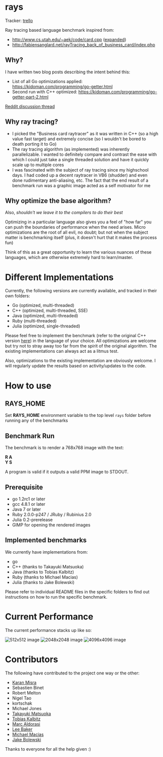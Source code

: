 # rays

Tracker: [trello](https://trello.com/b/1CzsFhXj/rays-language-benchmarks)

Ray tracing based language benchmark inspired from:

  * http://www.cs.utah.edu/~aek/code/card.cpp ([expanded](https://gist.github.com/kid0m4n/6680629))
  * http://fabiensanglard.net/rayTracing_back_of_business_card/index.php

## Why?

I have written two blog posts describing the intent behind this:

  * List of all Go optimizations applied: https://kidoman.com/programming/go-getter.html
  * Second run with C++ optimized: https://kidoman.com/programming/go-getter-part-2.html

[Reddit discussion thread](http://www.reddit.com/r/golang/comments/1nlgbq/business_card_ray_tracer_go_faster_than_c/)

## Why ray tracing?

  * I picked the "Business card raytracer" as it was written in C++ (so a high value fast target) and extremely concise (so I wouldn't be bored to death porting it to Go)
  * The ray tracing algorithm (as implemented) was inherently parallelizable. I wanted to definitely compare and contrast the ease with which I could just take a single threaded solution and have it quickly scale up to multiple cores
  * I was fascinated with the subject of ray tracing since my highschool days. I had coded up a decent raytracer in VB6 (shudder) and even done rudimentary anti-aliasing, etc. The fact that the end result of a benchmark run was a graphic image acted as a self motivator for me

## Why optimize the base algorithm?

Also, *shouldn't we leave it to the compilers to do their best*

Optimizing in a particular language also gives you a feel of "how far" you can push the boundaries of performance when the need arises. Micro optimizations are the root of all evil, no doubt; but not when the subject matter is benchmarking itself (plus, it doesn't hurt that it makes the process fun)

Think of this as a great opportunity to learn the various nuances of these languages, which are otherwise extremely hard to learn/master.

# Different Implementations

Currently, the following versions are currently available, and tracked in their own folders:

  * Go (optimized, multi-threaded)
  * C++ (optimized, multi-threaded, SSE)
  * Java (optimized, multi-threaded)
  * Ruby (multi-threaded)
  * Julia (optimized, single-threaded)

Please feel free to implement the benchmark (refer to the original C++ version [here](https://gist.github.com/kid0m4n/6680629)) in the language of your choice. All optimizations are welcome but try not to stray away too far from the spirit of the original algorithm. The existing implementations can always act as a litmus test.

Also, optimizations to the existing implementation are obviously welcome. I will regularly update the results based on activity/updates to the code.

# How to use

## RAYS_HOME

Set **RAYS_HOME** environment variable to the top level `rays` folder before running any of the benchmarks

## Benchmark Run

The benchmark is to render a 768x768 image with the text:

**R A**<br/>
**Y S**

A program is valid if it outputs a valid PPM image to STDOUT.

## Prerequisite

  * go 1.2rc1 or later
  * gcc 4.8.1 or later
  * Java 7 or later
  * Ruby 2.0.0-p247 / JRuby / Rubinius 2.0
  * Julia 0.2-prerelease
  * GIMP for opening the rendered images

## Implemented benchmarks

We currently have implementations from:

  * go
  * C++ (thanks to Takayuki Matsuoka)
  * Java (thanks to Tobias Kalbitz)
  * Ruby (thanks to Michael Macias)
  * Julia (thanks to Jake Bolewski)

Please refer to individual README files in the specific folders to find out instructions on how to run the specific benchmark.

# Current Performance

The current performance stacks up like so:

![512x512 image](https://kidoman.com/images/512x512-3.png)
![2048x2048 image](https://kidoman.com/images/2048x2048-3.png)
![4096x4096 image](https://kidoman.com/images/4096x4096-3.png)

# Contributors

The following have contributed to the project one way or the other:

  * [Karan Misra](https://github.com/kid0m4n)
  * Sebastien Binet
  * Robert Melton
  * Nigel Tao
  * kortschak
  * Michael Jones
  * [Takayuki Matsuoka](https://github.com/t-mat)
  * [Tobias Kalbitz](https://github.com/tkalbitz)
  * [Marc Aldorasi](https://github.com/m42a)
  * [Lee Baker](https://github.com/leecbaker)
  * [Michael Macias](https://github.com/zaeleus)
  * [Jake Bolewski](https://github.com/jakebolewski)

Thanks to everyone for all the help given :)
